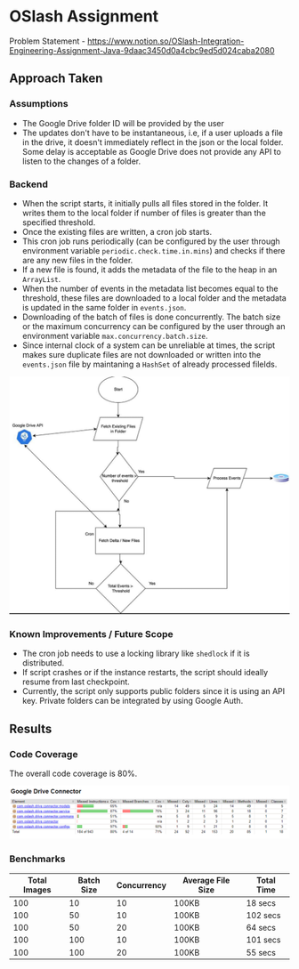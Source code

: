 # OSlash Assignment

Problem Statement - https://www.notion.so/OSlash-Integration-Engineering-Assignment-Java-9daac3450d0a4cbc9ed5d024caba2080

## Approach Taken

### Assumptions

- The Google Drive folder ID will be provided by the user
- The updates don't have to be instantaneous, i.e, if a user uploads a file in the drive, it doesn't immediately reflect in the json or the local folder. Some delay is acceptable as Google Drive does not provide any API to listen to the changes of a folder.

### Backend

- When the script starts, it initially pulls all files stored in the folder. It writes them to the local folder if number of files is greater than the specified threshold.
- Once the existing files are written, a cron job starts.
- This cron job runs periodically (can be configured by the user through environment variable `periodic.check.time.in.mins`) and checks if there are any new files in the folder.
- If a new file is found, it adds the metadata of the file to the heap in an `ArrayList`.
- When the number of events in the metadata list becomes equal to the threshold, these files are downloaded to a local folder and the metadata is updated in the same folder in `events.json`.
- Downloading of the batch of files is done concurrently. The batch size or the maximum concurrency can be configured by the user through an environment variable `max.concurrency.batch.size`.
- Since internal clock of a system can be unreliable at times, the script makes sure duplicate files are not downloaded or written into the `events.json` file by maintaning a `HashSet` of already processed fileIds.

![Architecture](/assets/architecture.jpg)

### Known Improvements / Future Scope

- The cron job needs to use a locking library like `shedlock` if it is distributed.
- If script crashes or if the instance restarts, the script should ideally resume from last checkpoint.
- Currently, the script only supports public folders since it is using an API key. Private folders can be integrated by using Google Auth.

## Results

### Code Coverage

The overall code coverage is 80%.

![Code Coverage](/assets/test_coverage.png)

### Benchmarks

| Total Images | Batch Size | Concurrency | Average File Size | Total Time |
|--------------|------------|-------------|-------------------|------------|
| 100          | 10         | 10          | 100KB             | 18 secs    |
| 100          | 50         | 10          | 100KB             | 102 secs   |
| 100          | 50         | 20          | 100KB             | 64 secs    |
| 100          | 100        | 10          | 100KB             | 101 secs   |
| 100          | 100        | 20          | 100KB             | 55 secs    |
